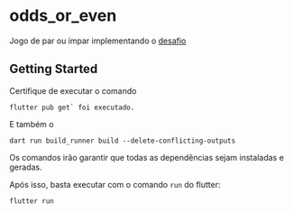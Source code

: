 # odds_or_even

Jogo de par ou ímpar implementando o [desafio](https://github.com/esensato/mobile-2024-02/blob/main/03-trabalho-flutter.md)

## Getting Started

Certifique de executar o comando 

```dash
flutter pub get` foi executado.
```

E também o 
```dash
dart run build_runner build --delete-conflicting-outputs
```

Os comandos irão garantir que todas as dependências sejam instaladas e geradas. 

Após isso, basta executar com o comando `run` do flutter: 

```dash
flutter run
```
